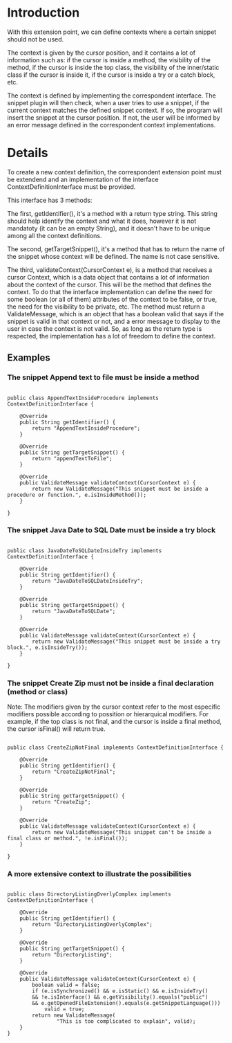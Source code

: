 # Introduction #

With this extension point, we can define contexts where a certain snippet should not be used.

The context is given by the cursor position, and it contains a lot of information such as: if the cursor is inside a method, the visibility of the method, if the cursor is inside the top class, the visibility of the inner/static class if the cursor is inside it, if the cursor is inside a try or a catch block, etc.

The context is defined by implementing the correspondent interface. The snippet plugin will then check, when a user tries to use a snippet, if the current context matches the defined snippet context. If so, the program will insert the snippet at the cursor position. If not, the user will be informed by an error message defined in the correspondent context implementations.

# Details #

To create a new context definition, the correspondent extension point must be extendend and an implementation of the interface ContextDefinitionInterface must be provided.

This interface has 3 methods:

The first, getIdentifier(), it's a method with a return type string. This string should help identify the context and what it does, however it is not mandatoty (it can be an empty String), and it doesn't have to be unique among all the context definitions.

The second, getTargetSnippet(), it's a method that has to return the name of the snippet whose context will be defined. The name is not case sensitive.

The third, validateContext(CursorContext e), is a method that receives a cursor Context, which is a data object that contains a lot of information about the context of the cursor. This will be the method that defines the context. To do that the interface implementation can define the need for some boolean (or all of them) attributes of the context to be false, or true, the need for the visibility to be private, etc. The method must return a ValidateMessage, which is an object that has a boolean valid that says if the snippet is valid in that context or not, and a error message to display to the user in case the context is not valid. So, as long as the return type is respected, the implementation has a lot of freedom to define the context.

## Examples ##

### The snippet Append text to file must be inside a method ###

```

public class AppendTextInsideProcedure implements ContextDefinitionInterface {

	@Override
	public String getIdentifier() {
		return "AppendTextInsideProcedure";
	}

	@Override
	public String getTargetSnippet() {
		return "appendTextToFile";
	}

	@Override
	public ValidateMessage validateContext(CursorContext e) {
		return new ValidateMessage("This snippet must be inside a procedure or function.", e.isInsideMethod());
	}

}

```

### The snippet Java Date to SQL Date must be inside a try block ###

```

public class JavaDateToSQLDateInsideTry implements ContextDefinitionInterface {

	@Override
	public String getIdentifier() {
		return "JavaDateToSQLDateInsideTry";
	}

	@Override
	public String getTargetSnippet() {
		return "JavaDateToSQLDate";
	}

	@Override
	public ValidateMessage validateContext(CursorContext e) {
		return new ValidateMessage("This snippet must be inside a try block.", e.isInsideTry());
	}

}

```

### The snippet Create Zip must not be inside a final declaration (method or class) ###

Note:
The modifiers given by the cursor context refer to the most especific modifiers possible according to possition or hierarquical modifiers. For example, if the top class is not final, and the cursor is inside a final method, the cursor isFinal() will return true.

```

public class CreateZipNotFinal implements ContextDefinitionInterface {

	@Override
	public String getIdentifier() {
		return "CreateZipNotFinal";
	}

	@Override
	public String getTargetSnippet() {
		return "CreateZip";
	}

	@Override
	public ValidateMessage validateContext(CursorContext e) {
		return new ValidateMessage("This snippet can't be inside a final class or method.", !e.isFinal());
	}

}

```

### A more extensive context to illustrate the possibilities ###

```

public class DirectoryListingOverlyComplex implements ContextDefinitionInterface {

	@Override
	public String getIdentifier() {
		return "DirectoryListingOverlyComplex";
	}

	@Override
	public String getTargetSnippet() {
		return "DirectoryListing";
	}

	@Override
	public ValidateMessage validateContext(CursorContext e) {
		boolean valid = false;
		if (e.isSynchronized() && e.isStatic() && e.isInsideTry()
		&& !e.isInterface() && e.getVisibility().equals("public")
		&& e.getOpenedFileExtension().equals(e.getSnippetLanguage()))
			valid = true;
		return new ValidateMessage(
				"This is too complicated to explain", valid);
	}
}

```